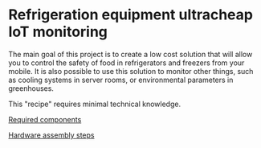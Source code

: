 # Refrigeration equipment ultracheap IoT monitoring

The main goal of this project is to create a low cost solution that will allow you to control the safety of food in refrigerators and freezers from your mobile. 
It is also possible to use this solution to monitor other things, such as cooling systems in server rooms, or environmental parameters in greenhouses.

This "recipe" requires minimal technical knowledge.

[Required components](COMPONENTS.md)

[Hardware assembly steps](ASSEMBLY.md)
